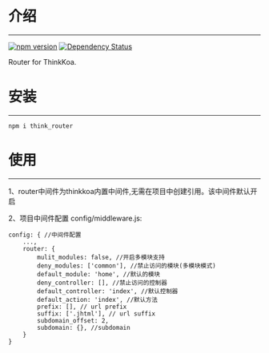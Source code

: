 # 介绍
-----

[![npm version](https://badge.fury.io/js/think_router.svg)](https://badge.fury.io/js/think_router)
[![Dependency Status](https://david-dm.org/richenlin/think_router.svg)](https://david-dm.org/richenlin/think_router)

Router for ThinkKoa.

# 安装
-----

```
npm i think_router
```

# 使用
-----

1、router中间件为thinkkoa内置中间件,无需在项目中创建引用。该中间件默认开启

2、项目中间件配置 config/middleware.js:
```
config: { //中间件配置
    ...,
    router: {
        mulit_modules: false, //开启多模块支持
        deny_modules: ['common'], //禁止访问的模块(多模块模式)
        default_module: 'home', //默认的模块
        deny_controller: [], //禁止访问的控制器
        default_controller: 'index', //默认控制器
        default_action: 'index', //默认方法
        prefix: [], // url prefix
        suffix: ['.jhtml'], // url suffix
        subdomain_offset: 2,
        subdomain: {}, //subdomain
    }
}
```